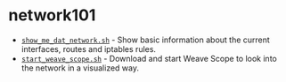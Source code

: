 # network101

* [`show_me_dat_network.sh`](show_me_dat_network.sh) - Show basic information about the current interfaces, routes and iptables rules.
* [`start_weave_scope.sh`](start_weave_scope.sh) - Download and start Weave Scope to look into the network in a visualized way.
